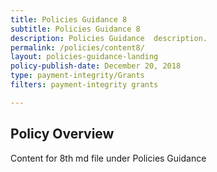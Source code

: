 ```yaml
---
title: Policies Guidance 8
subtitle: Policies Guidance 8
description: Policies Guidance  description. 
permalink: /policies/content8/
layout: policies-guidance-landing
policy-publish-date: December 20, 2018
type: payment-integrity/Grants
filters: payment-integrity grants

---
```

## Policy Overview ##


Content for 8th md file under Policies Guidance
